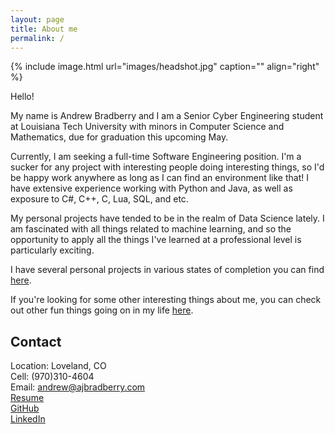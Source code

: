 ```yaml
---
layout: page
title: About me
permalink: /
---
```


{% include image.html url="images/headshot.jpg" caption="" align="right" %}

Hello!<br />

My name is Andrew Bradberry and I am a Senior Cyber Engineering student at Louisiana Tech University with minors in Computer Science and Mathematics, due for graduation this upcoming May.<br />

Currently, I am seeking a full-time Software Engineering position. I'm a sucker for any project with interesting people doing interesting things, so I'd be happy work anywhere as long as I can find an environment like that! I have extensive experience working with Python and Java, as well as exposure to C#, C++, C, Lua, SQL, and etc.<br />

My personal projects have tended to be in the realm of Data Science lately. I am fascinated with all things related to machine learning, and so the opportunity to apply all the things I've learned at a professional level is particularly exciting.<br />

I have several personal projects in various states of completion you can find [here](../projects/).<br />

 If you're looking for some other interesting things about me, you can check out other fun things going on in my life [here](../misc).

## Contact

Location: Loveland, CO <br />
Cell: (970)310-4604<br />
Email: [andrew@ajbradberry.com]<br />
[Resume](../images/resume_software.pdf)<br />
[GitHub](http://github.com/ajbradberry96)<br />
[LinkedIn](https://www.linkedin.com/in/andrew-bradberry-b6223913b/)

[andrew@ajbradberry.com]: mailto:andrew@ajbradberry.com
